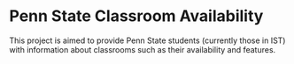 # Penn State Classroom Availability
This project is aimed to provide Penn State students (currently those in IST) with information about classrooms such as their availability and features.
